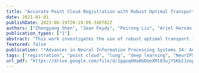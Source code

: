 ```yaml
---
title: "Accurate Point Cloud Registration with Robust Optimal Transport"
date: 2021-01-01
publishDate: 2023-06-19T20:19:09.340782Z
authors: ["Zhengyang Shen", "Jean Feydy", "Peirong Liu", "Ariel Hernán Curiale", "Rubén San José Estépar", "Raúl San José Estépar", "Marc Niethammer"]
publication_types: ["1"]
abstract: "This work investigates the use of robust optimal transport (OT) for shape matching. Specifically, we show that recent OT solvers improve both optimization-based and deep learning methods for point cloud registration, boosting accuracy at an affordable computational cost. This manuscript starts with a practical overview of modern OT theory. We then provide solutions to the main difficulties in using this framework for shape matching. Finally, we showcase the performance of transport-enhanced registration models on a wide range of challenging tasks: rigid registration for partial shapes; scene flow estimation on the Kitti dataset; and nonparametric registration of lung vascular trees between inspiration and expiration. Our OT-based methods achieve state-of-the-art results on Kitti and for the challenging lung registration task, both in terms of accuracy and scalability. We also release PVT1010, a new public dataset of 1,010 pairs of lung vascular trees with densely sampled points. This dataset provides a challenging use case for point cloud registration algorithms with highly complex shapes and deformations. Our work demonstrates that robust OT enables fast pre-alignment and fine-tuning for a wide range of registration models, thereby providing a new key method for the computer vision toolbox. Our code and dataset are available online at: https://github.com/uncbiag/robot."
featured: false
publication: "*Advances in Neural Information Processing Systems 34: Annual Conference on Neural Information Processing Systems 2021, NeurIPS 2021, December 6-14, 2021, virtual*"
tags: ["registration", "point cloud", "lung", "deep learning", "NeurIPS"]
url_pdf: "https://drive.google.com/file/d/1gquq0Ha8bDUeXMl03ujYSKbIJzop5KVS"
---
```


